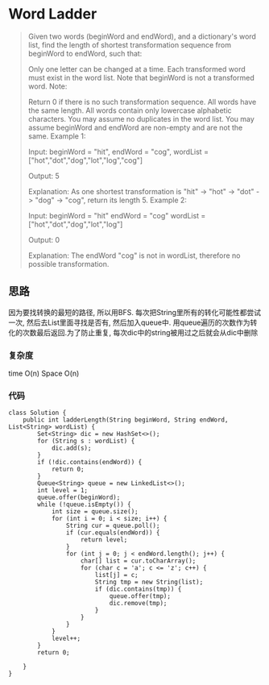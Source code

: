 # Word Ladder
> Given two words (beginWord and endWord), and a dictionary's word list, find the length of shortest transformation sequence from beginWord to endWord, such that:
> 
> Only one letter can be changed at a time.
> Each transformed word must exist in the word list. Note that beginWord is not a transformed word.
> Note:
> 
> Return 0 if there is no such transformation sequence.
> All words have the same length.
> All words contain only lowercase alphabetic characters.
> You may assume no duplicates in the word list.
> You may assume beginWord and endWord are non-empty and are not the same.
> Example 1:
> 
> Input:
> beginWord = "hit",
> endWord = "cog",
> wordList = ["hot","dot","dog","lot","log","cog"]
> 
> Output: 5
> 
> Explanation: As one shortest transformation is "hit" -> "hot" -> "dot" -> "dog" -> "cog",
> return its length 5.
> Example 2:
> 
> Input:
> beginWord = "hit"
> endWord = "cog"
> wordList = ["hot","dot","dog","lot","log"]
> 
> Output: 0
> 
> Explanation: The endWord "cog" is not in wordList, therefore no possible transformation.

## 思路
因为要找转换的最短的路径, 所以用BFS. 每次把String里所有的转化可能性都尝试一次, 然后去List里面寻找是否有, 然后加入queue中. 用queue遍历的次数作为转化的次数最后返回.为了防止重复, 每次dic中的string被用过之后就会从dic中删除
### 复杂度
time O(n) Space O(n)
### 代码

```
class Solution {
    public int ladderLength(String beginWord, String endWord, List<String> wordList) {
        Set<String> dic = new HashSet<>();
        for (String s : wordList) {
            dic.add(s);
        }
        if (!dic.contains(endWord)) {
            return 0;
        }
        Queue<String> queue = new LinkedList<>();
        int level = 1;
        queue.offer(beginWord);
        while (!queue.isEmpty()) {
            int size = queue.size();
            for (int i = 0; i < size; i++) {
                String cur = queue.poll();
                if (cur.equals(endWord)) {
                    return level;
                }
                for (int j = 0; j < endWord.length(); j++) {
                    char[] list = cur.toCharArray();
                    for (char c = 'a'; c <= 'z'; c++) {
                        list[j] = c;
                        String tmp = new String(list);
                        if (dic.contains(tmp)) {
                            queue.offer(tmp);
                            dic.remove(tmp);
                        }
                    }
                }
            }
            level++;
        }
        return 0;
        
    }
}
```
